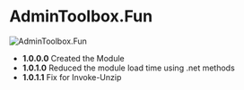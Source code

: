 # **AdminToolbox.Fun**

![AdminToolbox.Fun](https://github.com/TheTaylorLee/AdminToolbox/blob/master/Images/AdminToolbox.Fun.png)

* **1.0.0.0** Created the Module
* **1.0.1.0** Reduced the module load time using .net methods
* **1.0.1.1** Fix for Invoke-Unzip